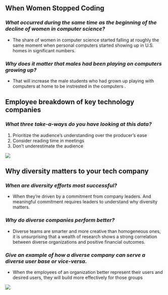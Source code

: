 ## **When Women Stopped Coding**

### ***What occurred during the same time as the beginning of the decline of women in computer science?***

 - The share of women in computer science started falling at roughly the same moment when personal computers started showing up in U.S. homes in significant numbers.

 ### ***Why does it matter that males had been playing on computers growing up?***


 - That will increase the male students who had grown up playing with computers at home to be instrested in the computers .

 ## **Employee breakdown of key technology companies**

### ***What three take-a-ways do you have looking at this data?***

1. Prioritize the audience’s understanding over the producer’s ease
2. Consider reading time in meetings
3. Don’t underestimate the audience

![](https://upload.wikimedia.org/wikipedia/commons/thumb/5/59/Programmer_writing_code_with_Unit_Tests.jpg/1200px-Programmer_writing_code_with_Unit_Tests.jpg)





## **Why diversity matters to your tech company**

### ***When are diversity efforts most successful?***

- When they’re driven by a commitment from company leaders. And meaningful commitment requires leaders to understand why diversity matters. 

### ***Why do diverse companies perform better?***

- Diverse teams are smarter and more creative than homogeneous ones, it is unsurprising that a wealth of research shows a strong correlation between diverse organizations and positive financial outcomes. 

### ***Give an example of how a diverse company can serve a diverse user base or vice-versa.***

- When the employees of an organization better represent their users and desired users, they will build more effectively for those groups

![](https://pbs.twimg.com/media/DTeZXxEW4AEExG-.jpg)
